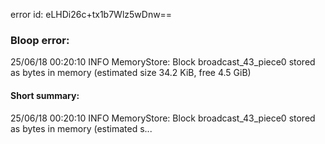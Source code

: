 error id: eLHDi26c+tx1b7Wlz5wDnw==
### Bloop error:

25/06/18 00:20:10 INFO MemoryStore: Block broadcast_43_piece0 stored as bytes in memory (estimated size 34.2 KiB, free 4.5 GiB)
#### Short summary: 

25/06/18 00:20:10 INFO MemoryStore: Block broadcast_43_piece0 stored as bytes in memory (estimated s...